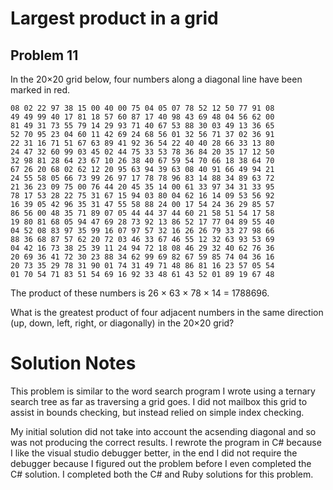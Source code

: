 # Largest product in a grid
## Problem 11
In the 20×20 grid below, four numbers along a diagonal line have been marked in red.

`08 02 22 97 38 15 00 40 00 75 04 05 07 78 52 12 50 77 91 08`<br/>
`49 49 99 40 17 81 18 57 60 87 17 40 98 43 69 48 04 56 62 00`<br/>
`81 49 31 73 55 79 14 29 93 71 40 67 53 88 30 03 49 13 36 65`<br/>
`52 70 95 23 04 60 11 42 69 24 68 56 01 32 56 71 37 02 36 91`<br/>
`22 31 16 71 51 67 63 89 41 92 36 54 22 40 40 28 66 33 13 80`<br/>
`24 47 32 60 99 03 45 02 44 75 33 53 78 36 84 20 35 17 12 50`<br/>
`32 98 81 28 64 23 67 10 26 38 40 67 59 54 70 66 18 38 64 70`<br/>
`67 26 20 68 02 62 12 20 95 63 94 39 63 08 40 91 66 49 94 21`<br/>
`24 55 58 05 66 73 99 26 97 17 78 78 96 83 14 88 34 89 63 72`<br/>
`21 36 23 09 75 00 76 44 20 45 35 14 00 61 33 97 34 31 33 95`<br/>
`78 17 53 28 22 75 31 67 15 94 03 80 04 62 16 14 09 53 56 92`<br/>
`16 39 05 42 96 35 31 47 55 58 88 24 00 17 54 24 36 29 85 57`<br/>
`86 56 00 48 35 71 89 07 05 44 44 37 44 60 21 58 51 54 17 58`<br/>
`19 80 81 68 05 94 47 69 28 73 92 13 86 52 17 77 04 89 55 40`<br/>
`04 52 08 83 97 35 99 16 07 97 57 32 16 26 26 79 33 27 98 66`<br/>
`88 36 68 87 57 62 20 72 03 46 33 67 46 55 12 32 63 93 53 69`<br/>
`04 42 16 73 38 25 39 11 24 94 72 18 08 46 29 32 40 62 76 36`<br/>
`20 69 36 41 72 30 23 88 34 62 99 69 82 67 59 85 74 04 36 16`<br/>
`20 73 35 29 78 31 90 01 74 31 49 71 48 86 81 16 23 57 05 54`<br/>
`01 70 54 71 83 51 54 69 16 92 33 48 61 43 52 01 89 19 67 48`<br/>

The product of these numbers is 26 × 63 × 78 × 14 = 1788696.

What is the greatest product of four adjacent numbers in the same direction (up, down, left, right, or diagonally) in the 20×20 grid?

# Solution Notes

This problem is similar to the word search program I wrote using a ternary
search tree as far as traversing a grid goes. I did not mailbox this grid to
assist in bounds checking, but instead relied on simple index checking.

My initial solution did not take into account the acsending diagonal and so 
was not producing the correct results. I rewrote the program in C# because
I like the visual studio debugger better, in the end I did not require the 
debugger because I figured out the problem before I even completed the C# 
solution. I completed both the C# and Ruby solutions for this problem. 